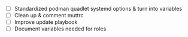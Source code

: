 - [ ] Standardized podman quadlet systemd options & turn into variables
- [ ] Clean up & comment muttrc
- [ ] Improve update playbook
- [ ] Document variables needed for roles
